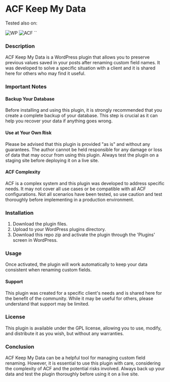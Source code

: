 # ACF Keep My Data

Tested also on:

![WP](https://img.shields.io/badge/WordPress-v6.3.2-blue)
![ACF](https://img.shields.io/badge/ACF-v6.2.2-green)
``

### Description

ACF Keep My Data is a WordPress plugin that allows you to preserve previous values saved in your posts after renaming custom field names. It was developed to solve a specific situation with a client and it is shared here for others who may find it useful.

### Important Notes

#### Backup Your Database

Before installing and using this plugin, it is strongly recommended that you create a complete backup of your database. This step is crucial as it can help you recover your data if anything goes wrong.

#### Use at Your Own Risk

Please be advised that this plugin is provided "as is" and without any guarantees. The author cannot be held responsible for any damage or loss of data that may occur from using this plugin. Always test the plugin on a staging site before deploying it on a live site.

#### ACF Complexity

ACF is a complex system and this plugin was developed to address specific needs. It may not cover all use cases or be compatible with all ACF configurations. Not all scenarios have been tested, so use caution and test thoroughly before implementing in a production environment.

### Installation

1. Download the plugin files. 
2. Upload to your WordPress plugins directory.
3. Download this repo zip and activate the plugin through the 'Plugins' screen in WordPress.

### Usage

Once activated, the plugin will work automatically to keep your data consistent when renaming custom fields.

#### Support

This plugin was created for a specific client's needs and is shared here for the benefit of the community. While it may be useful for others, please understand that support may be limited.

### License

This plugin is available under the GPL license, allowing you to use, modify, and distribute it as you wish, but without any warranties.

### Conclusion

ACF Keep My Data can be a helpful tool for managing custom field renaming. However, it is essential to use this plugin with care, considering the complexity of ACF and the potential risks involved. Always back up your data and test the plugin thoroughly before using it on a live site.
